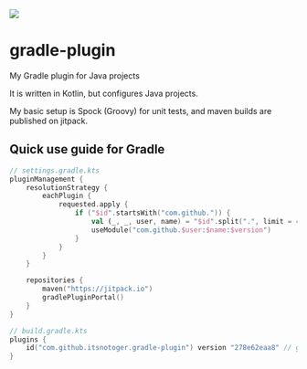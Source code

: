 [![](https://jitpack.io/v/itsnotoger/gradle-plugin.svg)](https://jitpack.io/#itsnotoger/gradle-plugin)

# gradle-plugin
My Gradle plugin for Java projects

It is written in Kotlin, but configures Java projects.

My basic setup is Spock (Groovy) for unit tests, and maven builds are published on jitpack.

## Quick use guide for Gradle

```kotlin
// settings.gradle.kts
pluginManagement {
    resolutionStrategy {
        eachPlugin {
            requested.apply {
                if ("$id".startsWith("com.github.")) {
                    val (_, _, user, name) = "$id".split(".", limit = 4)
                    useModule("com.github.$user:$name:$version")
                }
            }
        }
    }

    repositories {
        maven("https://jitpack.io")
        gradlePluginPortal()
    }
}
```

```kotlin
// build.gradle.kts
plugins {
    id("com.github.itsnotoger.gradle-plugin") version "278e62eaa8" // git commit id, or tag
}
```
